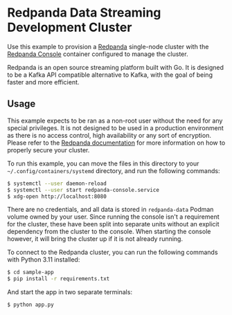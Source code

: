 # Redpanda Data Streaming Development Cluster

Use this example to provision a [Redpanda](https://redpanda.com/) single-node cluster with the [Redpanda Console](https://redpanda.com/redpanda-console-kafka-ui) container configured to manage the cluster.

Redpanda is an open source streaming platform built with Go.  It is designed to be a Kafka API compatible alternative to Kafka, with the goal of being faster and more efficient.


## Usage

This example expects to be ran as a non-root user without the need for any special privileges.  It is not designed to be used in a production environment as there is no access control, high availability or any sort of encryption.  Please refer to the [Redpanda documentation](https://docs.redpanda.com/current/home/) for more information on how to properly secure your cluster.

To run this example, you can move the files in this directory to your `~/.config/containers/systemd` directory, and run the following commands:

```bash
$ systemctl --user daemon-reload
$ systemctl --user start redpanda-console.service
$ xdg-open http://localhost:8080
```

There are no credentials, and all data is stored in `redpanda-data` Podman volume owned by your user.
Since running the console isn't a requirement for the cluster, these have been split into separate units without an explicit dependency from the cluster to the console.  When starting the console however, it will bring the cluster up if it is not already running.

To connect to the Redpanda cluster, you can run the following commands with Python 3.11 installed:

```bash
$ cd sample-app
$ pip install -r requirements.txt
```

And start the app in two separate terminals:

```bash
$ python app.py
```
